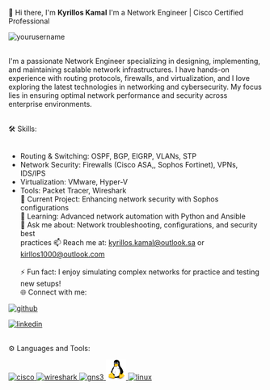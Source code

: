 👋 Hi there, I'm <B>Kyrillos Kamal</B> I'm a Network Engineer | Cisco Certified Professional
<p align="left"> <img src="https://komarev.com/ghpvc/?username=yourusername&label=Profile%20views&color=0e75b6&style=flat" alt="yourusername" /> </p>
</br>
I'm a passionate Network Engineer specializing in designing, implementing, and maintaining scalable network infrastructures. I have hands-on experience with routing protocols, firewalls, and virtualization, and I love exploring the latest technologies in networking and cybersecurity. My focus lies in ensuring optimal network performance and security across enterprise environments.
</br> </br>

🛠️ Skills:
</br>
</br>
- Routing & Switching: OSPF, BGP, EIGRP, VLANs, STP </br>
- Network Security: Firewalls (Cisco ASA,, Sophos Fortinet), VPNs, IDS/IPS</br>
- Virtualization: VMware, Hyper-V</br>
- Tools: Packet Tracer, Wireshark</br>
🔭 Current Project: Enhancing network security with Sophos configurations </br>
🌱 Learning: Advanced network automation with Python and Ansible</br>
💬 Ask me about: Network troubleshooting, configurations, and security best</br> practices
📫 Reach me at:  <a href="mailto:kyrillos.kamal@outlook.sa"> kyrillos.kamal@outlook.sa</a>
 or <a href="mailto:kirllos1000@outlook.com"> kirllos1000@outlook.com</a> </br></br>
⚡ Fun fact: I enjoy simulating complex networks for practice and testing new setups!</br>
🌐 Connect with me:

<a href="https://github.com/Kyrillos-k-adib" target="blank"><img src='https://cdn.jsdelivr.net/npm/simple-icons@3.0.1/icons/github.svg' alt='github' height='40'></a>

<a href="https://www.linkedin.com/in/kyrillos-kamal/" target="blank"><img src='https://cdn.jsdelivr.net/npm/simple-icons@3.0.1/icons/linkedin.svg' alt='linkedin' height='40'></a>

</br>
⚙️ Languages and Tools:</br>

<p align="left"> 
  <a href="https://www.cisco.com/" target="_blank" rel="noreferrer">
    <img src="https://encrypted-tbn0.gstatic.com/images?q=tbn:ANd9GcRNTqx7NEgSZ2njWhxj6WhIXrW3isjUUwxJTg&s" alt="cisco" width="50" height="50"/>
  </a> 
  
  <a href="https://www.wireshark.org/" target="_blank" rel="noreferrer">
    <img src="https://ih1.redbubble.net/image.815853981.9202/st,small,507x507-pad,600x600,f8f8f8.u4.jpg" alt="wireshark" width="40" height="40"/>
  </a> 
  <a href="https://gns3.com/" target="_blank" rel="noreferrer">
    <img src="https://upload.wikimedia.org/wikipedia/commons/8/8f/GNS3_logo.png" alt="gns3" width="40" height="40"/>
  </a> 
  <a href="https://www.linux.org/" target="_blank" rel="noreferrer">
    <img src="https://raw.githubusercontent.com/devicons/devicon/master/icons/linux/linux-original.svg" alt="linux" width="40" height="40"/>
  </a> 
    <a href="https://www.linux.org/" target="_blank" rel="noreferrer">
    <img src="https://e7.pngegg.com/pngimages/534/305/png-clipart-windows-server-2012-logo-organization-brand-logo-windows-7-blue-angle.png" alt="linux" width="40" height="40"/>
  </a> 
</p>


